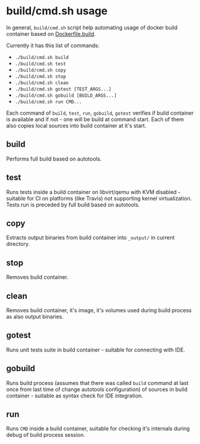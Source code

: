 # build/cmd.sh usage

In general, `build/cmd.sh` script help automating usage of docker build
container based on [Dockerfile.build](../../Dockerfile.build).

Currently it has this list of commands:
 * `./build/cmd.sh build`
 * `./build/cmd.sh test`
 * `./build/cmd.sh copy`
 * `./build/cmd.sh stop`
 * `./build/cmd.sh clean`
 * `./build/cmd.sh gotest [TEST_ARGS...]`
 * `./build/cmd.sh gobuild [BUILD_ARGS...]`
 * `./build/cmd.sh run CMD...`

Each command of `build`, `test`, `run`, `gobuild`, `gotest` verifies if build
container is available and if not - one will be build at command start. Each
of them also copies local sources into build container at it's start.

## build

Performs full build based on autotools.

## test

Runs tests inside a build container on libvirt/qemu with KVM disabled - suitable
for CI on platforms (like Travis) not supporting kernel virtualization.
Tests run is preceded by full build based on autotools.

## copy

Extracts output binaries from build container into `_output/` in current
directory.

## stop

Removes build container.

## clean

Removes build container, it's image, it's volumes used during build process
as also output binaries.

## gotest

Runs unit tests suite in build container - suitable for connecting with IDE.

## gobuild

Runs build process (assumes that there was called `build` command at last once
from last time of change autotools configuration) of sources in build
container - suitable as syntax check for IDE integration.

## run

Runs `CMD` inside a build container, suitable for checking it's internals
during debug of build process session.
